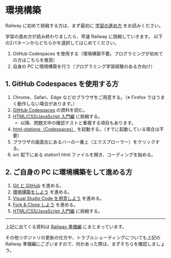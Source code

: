 # 環境構築

Railway に初めて挑戦する方は、まず最初に [学習の進め方](https://docs.google.com/presentation/d/1o7pMnYO5hZSAdNwNG93iuMV7GxGFC9Y8OaHxTxctIQ8/edit#slide=id.g309ab828df0_0_489) をお読みください。

学習の進め方が読み終わりましたら、早速 Railway に挑戦していきます。
以下の2パターンからどちらかを選択してはじめてください。

1. GitHub Codespaces を使用する（環境構築不要。プログラミングが初めての方はこちらを推奨）
2. 自身の PC に環境構築を行う（プログラミング学習経験のある方向け）

## 1. GitHub Codespaces を使用する方

1. Chrome、Safari、Edge などのブラウザをご用意する。（※ Firefox ではうまく動作しない場合があります。）
2. [GitHub Codespaces](https://docs.google.com/presentation/d/1IuuQIw5ZWFI7Nwcg1AcZVom2JbzdMR5st9LpScI9xug/edit#slide=id.g276d14e2f07_0_43) の資料を読む。
3. [HTML/CSS/JavaScript 入門編](https://techtrain.dev/mypage/railway/1) に挑戦する。
    - 以降、問題文中の確認テストと重複する項目もあります。
4. [html-stations（Codespaces）](https://codespaces.new/TechBowl-japan/html-stations?quickstart=1) を起動する。（すでに起動している場合は不要）
5. ブラウザの画面左にあるバーの一番上（エクスプローラー）をクリックする。
6. src 配下にある station1.html ファイルを開き、コーディングを始める。

## 2. ご自身の PC に環境構築をして進める方

1. [Git と GitHub](https://docs.google.com/presentation/d/1nPWyZ-v0jWHhs2cyOw4DAVkT2ypnDjpV2EqpDDZ8AD8/edit#slide=id.g309ac9a2c53_0_44) を進める。
2. [環境構築をしよう](https://docs.google.com/presentation/d/1FMBStSIw7_NlySzwirO5KuobkQghjCudDln9yv8iQ0Y/edit#slide=id.g309ad74aab4_0_44) を進める。
3. [Visual Studio Code を用意しよう](https://docs.google.com/presentation/d/1NZWhTUTvt_Bk1DAKtGFhO1uwXWFzE_8bOmmk-pxWsuc/edit#slide=id.g2d40cc7a8b6_0_0) を進める。
4. [Fork & Clone しよう](https://docs.google.com/presentation/d/1SO_A4o5_ADxOTAOWSS5vyxx-sbgM4iU4jeJ_j1GRu2c/edit#slide=id.g309af2b5502_0_60) を進める。
5. [HTML/CSS/JavaScript 入門編](https://techtrain.dev/mypage/railway/1) に挑戦する。

--------

上記に出てくる資料は [Railway 準備編](https://www.notion.so/techbowl/Railway-ceba695d5014460e9733c2a46318cdec) にまとまっています。

その他リポジトリの更新の仕方や、トラブルシューティングについても上記の Railway 準備編にございますので、何かあった際は、まずそちらを確認しましょう。
